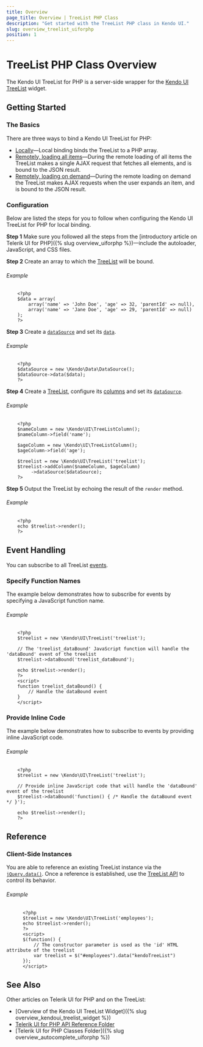```yaml
---
title: Overview
page_title: Overview | TreeList PHP Class
description: "Get started with the TreeList PHP class in Kendo UI."
slug: overview_treelist_uiforphp
position: 1
---
```


# TreeList PHP Class Overview

The Kendo UI TreeList for PHP is a server-side wrapper for the [Kendo UI TreeList](/api/javascript/ui/editor) widget.

## Getting Started

### The Basics

There are three ways to bind a Kendo UI TreeList for PHP:

* [Locally](/api/php/Kendo/UI/TreeList#methods-dataBinding)&mdash;Local binding binds the TreeList to a PHP array.
* [Remotely, loading all items](/api/php/Kendo/UI/TreeList#methods-dataBinding)&mdash;During the remote loading of all items the TreeList makes a single AJAX request that fetches all elements, and is bound to the JSON result.
* [Remotely, loading on demand](/api/php/Kendo/UI/TreeList#methods-dataBinding)&mdash;During the remote loading on demand the TreeList makes AJAX requests when the user expands an item, and is bound to the JSON result.

### Configuration

Below are listed the steps for you to follow when configuring the Kendo UI TreeList for PHP for local binding.

**Step 1** Make sure you followed all the steps from the [introductory article on Telerik UI for PHP]({% slug overview_uiforphp %})&mdash;include the autoloader, JavaScript, and CSS files.

**Step 2** Create an array to which the [TreeList](/api/php/Kendo/UI/TreeList) will be bound.

###### Example

        <?php
        $data = array(
            array('name' => 'John Doe', 'age' => 32, 'parentId' => null),
            array('name' => 'Jane Doe', 'age' => 29, 'parentId' => null)
        );
        ?>

**Step 3** Create a [`dataSource`](/api/php/Kendo/Data/DataSource) and set its [`data`](/api/php/Kendo/Data/DataSource#data).

###### Example

        <?php
        $dataSource = new \Kendo\Data\DataSource();
        $dataSource->data($data);
        ?>

**Step 4** Create a [TreeList](/api/php/Kendo/UI/TreeList), configure its [columns](/api/php/Kendo/UI/TreeList#addcolumn) and set its [`dataSource`](/api/php/Kendo/UI/TreeList#datasource).

###### Example

        <?php
        $nameColumn = new \Kendo\UI\TreeListColumn();
        $nameColumn->field('name');

        $ageColumn = new \Kendo\UI\TreeListColumn();
        $ageColumn->field('age');

        $treelist = new \Kendo\UI\TreeList('treelist');
        $treelist->addColumn($nameColumn, $ageColumn)
             ->dataSource($dataSource);
        ?>

**Step 5** Output the TreeList by echoing the result of the `render` method.

###### Example

        <?php
        echo $treelist->render();
        ?>

## Event Handling

You can subscribe to all TreeList [events](/api/javascript/ui/treelist#events).

### Specify Function Names

The example below demonstrates how to subscribe for events by specifying a JavaScript function name.

###### Example

        <?php
        $treelist = new \Kendo\UI\TreeList('treelist');

        // The 'treelist_dataBound' JavaScript function will handle the 'dataBound' event of the treelist
        $treelist->dataBound('treelist_dataBound');

        echo $treelist->render();
        ?>
        <script>
        function treelist_dataBound() {
            // Handle the dataBound event
        }
        </script>

### Provide Inline Code

The example below demonstrates how to subscribe to events by providing inline JavaScript code.

###### Example

        <?php
        $treelist = new \Kendo\UI\TreeList('treelist');

        // Provide inline JavaScript code that will handle the 'dataBound' event of the treelist
        $treelist->dataBound('function() { /* Handle the dataBound event */ }');

        echo $treelist->render();
        ?>

<!--*-->
## Reference

### Client-Side Instances

You are able to reference an existing TreeList instance via the [`jQuery.data()`](http://api.jquery.com/jQuery.data/). Once a reference is established, use the [TreeList API](/api/javascript/ui/treelist#methods) to control its behavior.

###### Example

          <?php
          $treelist = new \Kendo\UI\TreeList('employees');
          echo $treelist->render();
          ?>
          <script>
          $(function() {
              // The constructor parameter is used as the 'id' HTML attribute of the treelist
              var treelist = $("#employees").data("kendoTreeList")
          });
          </script>

## See Also

Other articles on Telerik UI for PHP and on the TreeList:

* [Overview of the Kendo UI TreeList Widget]({% slug overview_kendoui_treelist_widget %})
* [Telerik UI for PHP API Reference Folder](/api/php/Kendo/UI/AutoComplete)
* [Telerik UI for PHP Classes Folder]({% slug overview_autocomplete_uiforphp %})
